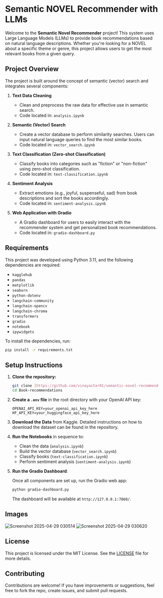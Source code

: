 
# Semantic NOVEL Recommender with LLMs

Welcome to the **Semantic Novel Recommender** project! This system uses Large Language Models (LLMs) to provide book recommendations based on natural language descriptions. Whether you're looking for a NOVEL about a specific theme or genre, this project allows users to get the most relevant books from a given query.

## Project Overview

The project is built around the concept of semantic (vector) search and integrates several components:

1. **Text Data Cleaning**  
   - Clean and preprocess the raw data for effective use in semantic search.  
   - Code located in: `analysis.ipynb`

2. **Semantic (Vector) Search**  
   - Create a vector database to perform similarity searches. Users can input natural language queries to find the most similar books.  
   - Code located in: `vector_search.ipynb`

3. **Text Classification (Zero-shot Classification)**  
   - Classify books into categories such as "fiction" or "non-fiction" using zero-shot classification.  
   - Code located in: `text-classification.ipynb`

4. **Sentiment Analysis**  
   - Extract emotions (e.g., joyful, suspenseful, sad) from book descriptions and sort the books accordingly.  
   - Code located in: `sentiment-analysis.ipynb`

5. **Web Application with Gradio**  
   - A Gradio dashboard for users to easily interact with the recommender system and get personalized book recommendations.  
   - Code located in: `gradio-dashboard.py`

## Requirements

This project was developed using Python 3.11, and the following dependencies are required:

- `kagglehub`
- `pandas`
- `matplotlib`
- `seaborn`
- `python-dotenv`
- `langchain-community`
- `langchain-opencv`
- `langchain-chroma`
- `transformers`
- `gradio`
- `notebook`
- `ipywidgets`

To install the dependencies, run:

```bash
pip install -r requirements.txt
```

## Setup Instructions

1. **Clone the repository:**

   ```bash
   git clone [https://github.com/vinayastar01/semantic-novel-recommender].git
   cd Book-recommendations 
   ```

2. **Create a `.env` file** in the root directory with your OpenAI API key:

   ```text
   OPENAI_API_KEY=your_openai_api_key_here
   HF_API_KEY=your_huggingface_api_key_here
   ```

3. **Download the Data** from Kaggle. Detailed instructions on how to download the dataset can be found in the repository.

4. **Run the Notebooks** in sequence to:
   - Clean the data (`analysis.ipynb`)
   - Build the vector database (`vector_search.ipynb`)
   - Classify books (`text-classification.ipynb`)
   - Perform sentiment analysis (`sentiment-analysis.ipynb`)

5. **Run the Gradio Dashboard**:

   Once all components are set up, run the Gradio web app:

   ```bash
   python gradio-dashboard.py
   ```

   The dashboard will be available at `http://127.0.0.1:7860/`.

##  Images 
![Screenshot 2025-04-29 030514](https://github.com/user-attachments/assets/2f63da9f-a6bd-4852-80df-b054ad8b401a)
![Screenshot 2025-04-29 030620](https://github.com/user-attachments/assets/165cd8d9-7d0d-4ef6-9ee8-50e54b156567)







## License

This project is licensed under the MIT License. See the [LICENSE](LICENSE) file for more details.



## Contributing

Contributions are welcome! If you have improvements or suggestions, feel free to fork the repo, create issues, and submit pull requests.
